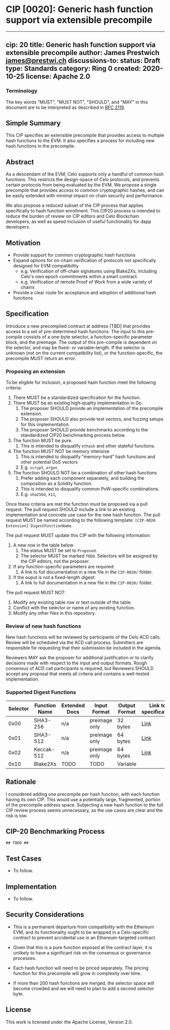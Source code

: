 # CIP [0020]: Generic hash function support via extensible precompile

---
cip: 20
title: Generic hash function support via extensible precompile
author: James Prestwich <james@prestwi.ch>
discussions-to: <URL>
status: Draft
type: Standards
category: Ring 0
created: 2020-10-25
license: Apache 2.0
---

### Terminology

The key words "MUST", "MUST NOT", "SHOULD", and "MAY" in this document are to be interpreted as described in 
[RFC 2119](https://www.rfc-editor.org/rfc/rfc2119.html).

## Simple Summary

This CIP specifies an extensible precompile that provides access to multiple
hash functions to the EVM. It also specifies a process for including new hash 
functions in the precompile.

## Abstract

As a descendant of the EVM, Celo supports only a handful of common hash 
functions. This restricts the design-space of Celo protocols, and prevents
certain protocols from being evaluated by the EVM. We propose a single 
precompile that provides access to common cryptographic hashes, and can
be easily extended with minimal impact on chain security and performance.

We also propose a reduced subset of the CIP process that applies specifically
to hash function enrollment. This CIP20 process is intended to reduce the 
burden of review on CIP editors and Celo Blockchain developers, as well as
speed inclusion of useful functionality for dapp developers. 

## Motivation

- Provide support for common cryptographic hash functions
- Expand options for on-chain verification of protocols not specifically 
designed for EVM compatibility
    - e.g. Verification of off-chain signatures using Blake2Xs, including Celo's 
    own epoch commitments within a smart contract.
    - e.g. Verification of remote Proof of Work from a wide variety of chains
- Provide a clear route for acceptance and adoption of additional hash functions

## Specification

Introduce a new precompiled contract at address [TBD] that provides access to 
a set of pre-determined hash functions. The input to this pre-compile consists 
of a one-byte selector, a function-specific parameter block, and the preimage. 
The output of this pre-compile is dependent on the selector, and may be fixed- 
or variable-length. If the selector is unknown (not on the current 
compatibility list), or the function-specific, the precompile MUST return an 
error.

### Proposing an extension

To be eligible for inclusion, a proposed hash function meet the following 
criteria:

1. There MUST be a standardized specification for the function.
1. There MUST be an existing high-quality implementation in Go.
    1. The proposer SHOULD provide an implementation of the precompile 
    extension.
    1. The proposer SHOULD also provide test vectors, and fuzzing setups
    for this implementation.
    1. The proposer SHOULD provide benchmarks according to the standardized 
    CIP20 benchmarking process below.
1. The function MUST be pure.
    1. This is intended to disqualify `ethash` and other stateful functions.
1. The function MUST NOT be memory intensive
    1. This is intended to disqualify "memory-hard" hash functions and other 
    potential DoS vectors
    1. E.g. `scrypt`, `argon`
1. The function SHOULD NOT be a combination of other hash functions
    1. Prefer adding each component separately, and building the composition
    as a Solidity function.
    1. This is intended to disqualify common PoW-specific combinations.
    1. E.g. `sha256d`, `X11`,

Once these criteria are met the function must be proposed via a pull request. 
The pull request SHOULD include a link to an existing implementation and 
concrete use case for the new hash function. The pull request MUST be named 
according to the following template: `[CIP-0020 Extension] DigestFunctionName`.

The pull request MUST update this CIP with the following information:

1. A new row in the table below
    1. The status MUST be set to `Proposed`.
    1. The selector MUST be marked `TODO`. Selectors will be assigned by the 
    CIP editors, not the proposer.
1. If any function-specific parameters are required:
    1. A link to full documentation in a new file in the `CIP-0020/` folder.
1. If the ouput is not a fixed-length digest:
    1. A link to full documentation in a new file in the `CIP-0020/` folder.


The pull request MUST NOT:

1. Modify any existing table row or text outside of the table.
1. Conflict with the selector or name of any existing function.
1. Modify any other files in this repository.

### Review of new hash functions

New hash functions will be reviewed by participants of the Celo ACD calls.
Review will be scheduled via the ACD call process. Submitters are responsible
for requesting that their submission be included in the agenda.

Reviewers MAY ask the proposer for additional justification or to clarify 
decisions made with respect to the input and output formats. Rough consensus of
ACD call participants is required, but Reviewers SHOULD accept any proposal 
that meets all criteria and contains a well-tested implementation. 

### Supported Digest Functions

<!--
Update using https://www.tablesgenerator.com/markdown_tables
-->

| Selector | Function Name | Extended Docs | Input Format  | Output Format | Link to specification                                            | Status   |
|----------|---------------|---------------|---------------|---------------|------------------------------------------------------------------|----------|
| 0x00     | SHA3-256      | n/a           | preimage only | 32 bytes      | [Link](https://nvlpubs.nist.gov/nistpubs/FIPS/NIST.FIPS.202.pdf) | Proposed |
| 0x01     | SHA3-512      | n/a           | preimage only | 64 bytes      | [Link](https://nvlpubs.nist.gov/nistpubs/FIPS/NIST.FIPS.202.pdf) | Proposed |
| 0x02     | Keccak-512    | n/a           | preimage only | 64 bytes      | [Link](https://nvlpubs.nist.gov/nistpubs/FIPS/NIST.FIPS.202.pdf) | Proposed |
| 0x10     | Blake2Xs      | TODO          | TODO          | Variable      |                                                                  | Proposed |

## Rationale

I considered adding one precompile per hash function, with each function 
having its own CIP. This would use a potentially large, fragmented, portion
of the precompile address space. Subjecting a new hash function to the full CIP
review process seems unnecessary, as the use cases are clear and the risk is 
low.

## CIP-20 Benchmarking Process

`## TODO ##`

## Test Cases

* To follow.

## Implementation

* To follow.

## Security Considerations

- This is a permanent departure from compatibility with the Ethereum EVM, and 
its functionality ought to be wrapped in a Celo-specific contract to prevent 
accidental use in an Ethereum-targeted contract.

- Given that this is a pure function exposed at the contract layer, it is 
unlikely to have a significant risk on the consensus or governance processes.

- Each hash function will need to be priced separately. The pricing function for
this precompile will grow in complexity over time.

- If more than 200 hash functions are merged, the selector space will become 
crowded and we will need to plan to add a second selector byte.

## License
This work is licensed under the Apache License, Version 2.0.